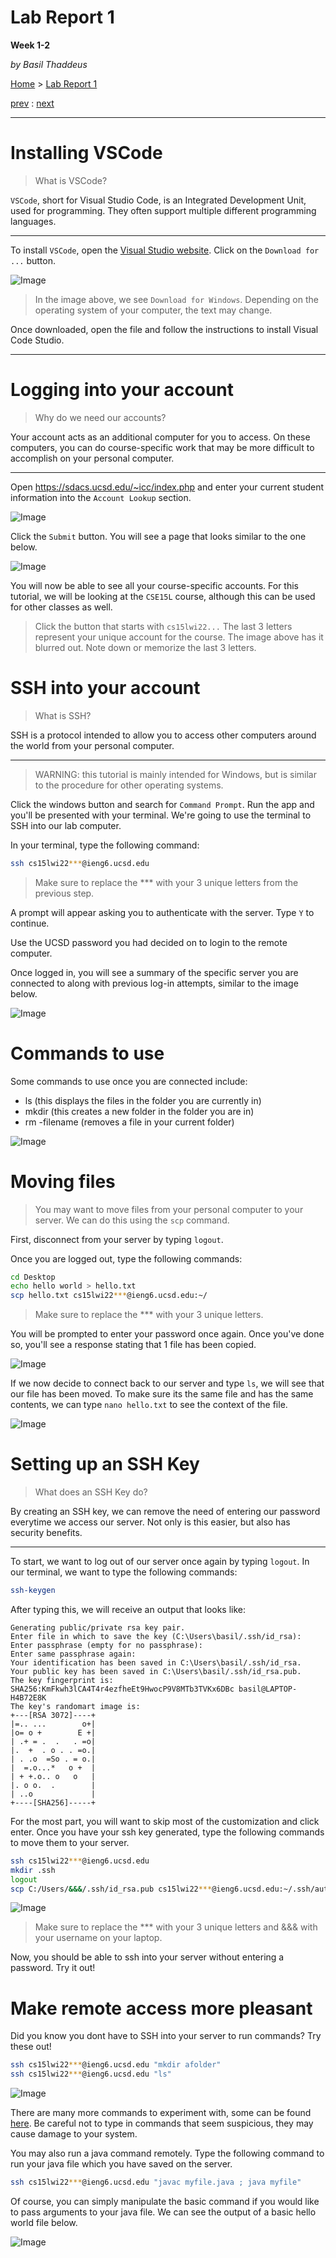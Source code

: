 # Lab Report 1
**Week 1-2**

*by Basil Thaddeus*

[Home]() > [Lab Report 1](https://basilthaddeus.github.io/cse15l-lab-reports/lab-report-1-week-2.html)

[prev]() : [next](https://basilthaddeus.github.io/cse15l-lab-reports/lab-report-2-week-4.html)

---

# Installing VSCode

> What is VSCode?

`VSCode`, short for Visual Studio Code, is an Integrated Development Unit, used for programming. They often support multiple different programming languages.

---

To install `VSCode`, open the [Visual Studio website](https://code.visualstudio.com/). Click on the `Download for ...` button.

![Image](images/vscode.png)

> In the image above, we see `Download for Windows`. Depending on the operating system of your computer, the text may change.

Once downloaded, open the file and follow the instructions to install Visual Code Studio.

---

# Logging into your account

> Why do we need our accounts?

Your account acts as an additional computer for you to access. On these computers, you can do course-specific work that may be more difficult to accomplish on your personal computer.

---

Open https://sdacs.ucsd.edu/~icc/index.php and enter your current student information into the `Account Lookup` section.

![Image](images/account_lookup.png)

Click the `Submit` button. You will see a page that looks similar to the one 
below. 

![Image](images/account_results.png)

You will now be able to see all your course-specific accounts. For this tutorial, we will be looking at the `CSE15L` course, although this can be used for other classes as well.

> Click the button that starts with `cs15lwi22...` The last 3 letters represent your unique account for the course. The image above has it blurred out. Note down or memorize the last 3 letters.

# SSH into your account

> What is SSH?

SSH is a protocol intended to allow you to access other computers around the world from your personal computer.

---

> WARNING: this tutorial is mainly intended for Windows, but is similar to the procedure for other operating systems.

Click the windows button and search for `Command Prompt`. Run the app and you'll be presented with your terminal. We're going to use the terminal to SSH into our lab computer.

In your terminal, type the following command:

```bash
ssh cs15lwi22***@ieng6.ucsd.edu
```

> Make sure to replace the *** with your 3 unique letters from the previous step.

A prompt will appear asking you to authenticate with the server. Type `Y` to continue.

Use the UCSD password you had decided on to login to the remote computer.

Once logged in, you will see a summary of the specific server you are connected to along with previous log-in attempts, similar to the image below.

![Image](images/logged-in.png)

# Commands to use

Some commands to use once you are connected include:

* ls (this displays the files in the folder you are currently in)
* mkdir (this creates a new folder in the folder you are in)
* rm -filename (removes a file in your current folder)

![Image](images/commands.png)

# Moving files

> You may want to move files from your personal computer to your server. We can do this using the `scp` command.

First, disconnect from your server by typing `logout`.

Once you are logged out, type the following commands:

```bash
cd Desktop
echo hello world > hello.txt
scp hello.txt cs15lwi22***@ieng6.ucsd.edu:~/
```

> Make sure to replace the *** with your 3 unique letters.

You will be prompted to enter your password once again. Once you've done so, you'll see a response stating that 1 file has been copied.

![Image](images/file_copied.png)

If we now decide to connect back to our server and type `ls`, we will see that our file has been moved. To make sure its the same file and has the same contents, we can type `nano hello.txt` to see the context of the file.

![Image](images/server_ls.png)

# Setting up an SSH Key

> What does an SSH Key do?

By creating an SSH key, we can remove the need of entering our password everytime we access our server. Not only is this easier, but also has security benefits.

---

To start, we want to log out of our server once again by typing `logout`. In our terminal, we want to type the following commands:

```bash
ssh-keygen
```

After typing this, we will receive an output that looks like:

```
Generating public/private rsa key pair.
Enter file in which to save the key (C:\Users\basil/.ssh/id_rsa):
Enter passphrase (empty for no passphrase):
Enter same passphrase again:
Your identification has been saved in C:\Users\basil/.ssh/id_rsa.
Your public key has been saved in C:\Users\basil/.ssh/id_rsa.pub.
The key fingerprint is:
SHA256:KmFkwh3lCA4T4r4ezfheEt9HwocP9V8MTb3TVKx6DBc basil@LAPTOP-H4B72E8K
The key's randomart image is:
+---[RSA 3072]----+
|=.. ...        o+|
|o= o +        E +|
| .+ = .  .   . =o|
|.  +  . o . . =o.|
| . .o  =So . = o.|
|  =.o...*   o +  |
| + +.o.. o   o   |
|. o o.  .        |
| ..o             |
+----[SHA256]-----+
```

For the most part, you will want to skip most of the customization and click enter. Once you have your ssh key generated, type the following commands to move them to your server.

```bash
ssh cs15lwi22***@ieng6.ucsd.edu
mkdir .ssh
logout
scp C:/Users/&&&/.ssh/id_rsa.pub cs15lwi22***@ieng6.ucsd.edu:~/.ssh/authorized_keys
```

![Image](images/copy_ssh.png)

> Make sure to replace the *** with your 3 unique letters and &&& with your username on your laptop.

Now, you should be able to ssh into your server without entering a password. Try it out!

# Make remote access more pleasant

Did you know you dont have to SSH into your server to run commands? Try these out!

```bash
ssh cs15lwi22***@ieng6.ucsd.edu "mkdir afolder"
ssh cs15lwi22***@ieng6.ucsd.edu "ls"
```

![Image](images/remote_commands.png)

There are many more commands to experiment with, some can be found [here](https://www.educative.io/blog/bash-shell-command-cheat-sheet). Be careful not to type in commands that seem suspicious, they may cause damage to your system.

You may also run a java command remotely. Type the following command to run your java file which you have saved on the server.

```bash
ssh cs15lwi22***@ieng6.ucsd.edu "javac myfile.java ; java myfile"
```

Of course, you can simply manipulate the basic command if you would like to pass arguments to your java file. We can see the output of a basic hello world file below.

![Image](images/run_remote_file.png)